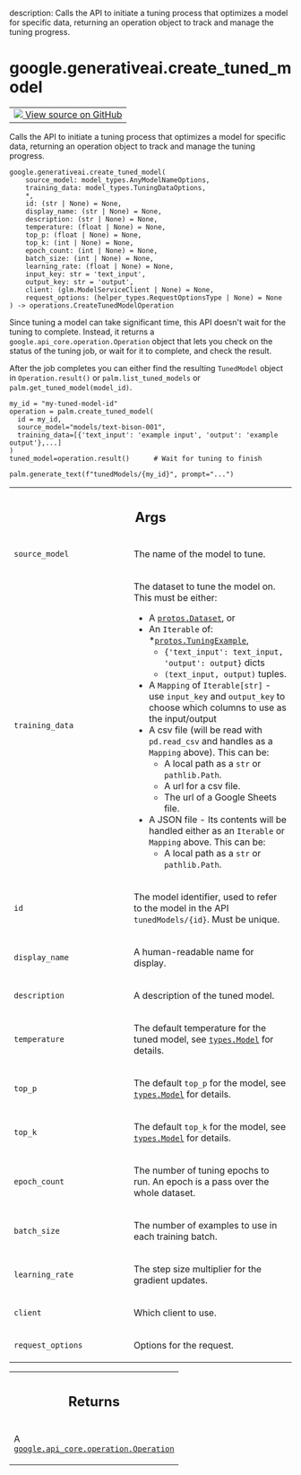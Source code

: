 description: Calls the API to initiate a tuning process that optimizes a model for specific data, returning an operation object to track and manage the tuning progress.

<div itemscope itemtype="http://developers.google.com/ReferenceObject">
<meta itemprop="name" content="google.generativeai.create_tuned_model" />
<meta itemprop="path" content="Stable" />
</div>

# google.generativeai.create_tuned_model

<!-- Insert buttons and diff -->

<table class="tfo-notebook-buttons tfo-api nocontent">
<td>
  <a target="_blank" href="https://github.com/google/generative-ai-python/blob/master/google/generativeai/models.py#L245-L368">
    <img src="https://www.tensorflow.org/images/GitHub-Mark-32px.png" />
    View source on GitHub
  </a>
</td>
</table>



Calls the API to initiate a tuning process that optimizes a model for specific data, returning an operation object to track and manage the tuning progress.


<pre class="devsite-click-to-copy prettyprint lang-py tfo-signature-link">
<code>google.generativeai.create_tuned_model(
    source_model: model_types.AnyModelNameOptions,
    training_data: model_types.TuningDataOptions,
    *,
    id: (str | None) = None,
    display_name: (str | None) = None,
    description: (str | None) = None,
    temperature: (float | None) = None,
    top_p: (float | None) = None,
    top_k: (int | None) = None,
    epoch_count: (int | None) = None,
    batch_size: (int | None) = None,
    learning_rate: (float | None) = None,
    input_key: str = &#x27;text_input&#x27;,
    output_key: str = &#x27;output&#x27;,
    client: (glm.ModelServiceClient | None) = None,
    request_options: (helper_types.RequestOptionsType | None) = None
) -> operations.CreateTunedModelOperation
</code></pre>



<!-- Placeholder for "Used in" -->

Since tuning a model can take significant time, this API doesn't wait for the tuning to complete.
Instead, it returns a `google.api_core.operation.Operation` object that lets you check on the
status of the tuning job, or wait for it to complete, and check the result.

After the job completes you can either find the resulting `TunedModel` object in
`Operation.result()` or `palm.list_tuned_models` or `palm.get_tuned_model(model_id)`.

```
my_id = "my-tuned-model-id"
operation = palm.create_tuned_model(
  id = my_id,
  source_model="models/text-bison-001",
  training_data=[{'text_input': 'example input', 'output': 'example output'},...]
)
tuned_model=operation.result()      # Wait for tuning to finish

palm.generate_text(f"tunedModels/{my_id}", prompt="...")
```

<!-- Tabular view -->
 <table class="responsive fixed orange">
<colgroup><col width="214px"><col></colgroup>
<tr><th colspan="2"><h2 class="add-link">Args</h2></th></tr>

<tr>
<td>

`source_model`<a id="source_model"></a>

</td>
<td>

The name of the model to tune.

</td>
</tr><tr>
<td>

`training_data`<a id="training_data"></a>

</td>
<td>

The dataset to tune the model on. This must be either:
* A <a href="../../google/generativeai/protos/Dataset.md"><code>protos.Dataset</code></a>, or
* An `Iterable` of:
  *<a href="../../google/generativeai/protos/TuningExample.md"><code>protos.TuningExample</code></a>,
  * `{'text_input': text_input, 'output': output}` dicts
  * `(text_input, output)` tuples.
* A `Mapping` of `Iterable[str]` - use `input_key` and `output_key` to choose which
  columns to use as the input/output
* A csv file (will be read with `pd.read_csv` and handles as a `Mapping`
  above). This can be:
  * A local path as a `str` or `pathlib.Path`.
  * A url for a csv file.
  * The url of a Google Sheets file.
* A JSON file - Its contents will be handled either as an `Iterable` or `Mapping`
  above. This can be:
  * A local path as a `str` or `pathlib.Path`.

</td>
</tr><tr>
<td>

`id`<a id="id"></a>

</td>
<td>

The model identifier, used to refer to the model in the API
`tunedModels/{id}`. Must be unique.

</td>
</tr><tr>
<td>

`display_name`<a id="display_name"></a>

</td>
<td>

A human-readable name for display.

</td>
</tr><tr>
<td>

`description`<a id="description"></a>

</td>
<td>

A description of the tuned model.

</td>
</tr><tr>
<td>

`temperature`<a id="temperature"></a>

</td>
<td>

The default temperature for the tuned model, see <a href="../../google/generativeai/types/Model.md"><code>types.Model</code></a> for details.

</td>
</tr><tr>
<td>

`top_p`<a id="top_p"></a>

</td>
<td>

The default `top_p` for the model, see <a href="../../google/generativeai/types/Model.md"><code>types.Model</code></a> for details.

</td>
</tr><tr>
<td>

`top_k`<a id="top_k"></a>

</td>
<td>

The default `top_k` for the model, see <a href="../../google/generativeai/types/Model.md"><code>types.Model</code></a> for details.

</td>
</tr><tr>
<td>

`epoch_count`<a id="epoch_count"></a>

</td>
<td>

The number of tuning epochs to run. An epoch is a pass over the whole dataset.

</td>
</tr><tr>
<td>

`batch_size`<a id="batch_size"></a>

</td>
<td>

The number of examples to use in each training batch.

</td>
</tr><tr>
<td>

`learning_rate`<a id="learning_rate"></a>

</td>
<td>

The step size multiplier for the gradient updates.

</td>
</tr><tr>
<td>

`client`<a id="client"></a>

</td>
<td>

Which client to use.

</td>
</tr><tr>
<td>

`request_options`<a id="request_options"></a>

</td>
<td>

Options for the request.

</td>
</tr>
</table>



<!-- Tabular view -->
 <table class="responsive fixed orange">
<colgroup><col width="214px"><col></colgroup>
<tr><th colspan="2"><h2 class="add-link">Returns</h2></th></tr>
<tr class="alt">
<td colspan="2">

A [`google.api_core.operation.Operation`](https://googleapis.dev/python/google-api-core/latest/operation.html)

</td>
</tr>

</table>

